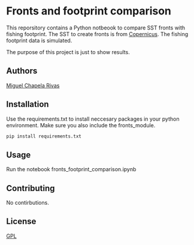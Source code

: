 # Fronts and footprint comparison

This reporsitory contains a Python notbeook to compare SST fronts with fishing footprint. The SST to create fronts is from [Copernicus](https://marine.copernicus.eu/). The fishing footprint data is simulated.

The purpose of this project is just to show results.

## Authors

[Miguel Chapela Rivas](https://github.com/mchaper)

## Installation

Use the requirements.txt to install neccesary packages in your python environment. Make sure you also include the fronts_module. 

```bash
pip install requirements.txt
```

## Usage

Run the notebook fronts_footprint_comparison.ipynb

## Contributing

No contirbutions.

## License

[GPL](https://choosealicense.com/licenses/gpl-3.0/)
